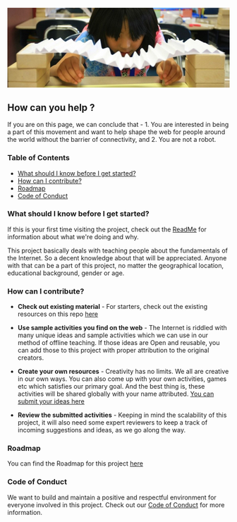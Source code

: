 <p align="center">
  <img src ="https://github.com/vi5halc/Teach-The-Web-without-the-Web/blob/master/images/EiEBridges_4.jpg" />
</p>

## How can you help ?

If you are on this page, we can conclude that - 1. You are interested in being a part of this movement and want to help shape the web for people around the world without the barrier of connectivity, and 2. You are not a robot.

### Table of Contents

* [What should I know before I get started?](#what-should-i-know-before-i-get-started)
* [How can I contribute?](#how-can-i-contribute)
* [Roadmap](#roadmap)
* [Code of Conduct](#code-of-conduct)


### What should I know before I get started?

If this is your first time visiting the project, check out the [ReadMe](README.md) for information about what we're doing and why.

This project basically deals with teaching people about the fundamentals of the Internet. So a decent knowledge about that will be appreciated. Anyone with that can be a part of this project, no matter the geographical location, educational background, gender or age. 

### How can I contribute?

* **Check out existing material** - For starters, check out the existing resources on this repo [here](https://github.com/vi5halc/Teach-The-Web-without-the-Web/blob/master/SAMPLE-ACTIVITIES.md)

* **Use sample activities you find on the web** - The Internet is riddled with many unique ideas and sample activities which we can use in our method of offline teaching. If those ideas are Open and reusable, you can add those to this project with proper attribution to the original creators.

* **Create your own resources** - Creativity has no limits. We all are creative in our own ways. You can also come up with your own activities, games etc which satisfies our primary goal. And the best thing is, these activities will be shared globally with your name attributed. [You can submit your ideas here](https://docs.google.com/forms/d/e/1FAIpQLSdK2ZM_Y2pGxI0eLO30DH9utPWlOjWN-ZJWIMNvlBKvUU60NA/viewform)

* **Review the submitted activities** - Keeping in mind the scalability of this project, it will also need some expert reviewers to keep a track of incoming suggestions and ideas, as we go along the way.

### Roadmap

You can find the Roadmap for this project [here](https://docs.google.com/document/d/1_OiC_6y-ynMiEWg5CixLSPY3A7jBc4EujvXgfxJInPA/edit?usp=sharing)

### Code of Conduct

We want to build and maintain a positive and respectful environment for everyone involved in this project. Check out our [Code of Conduct](CODE-OF-CONDUCT.md) for more information.
